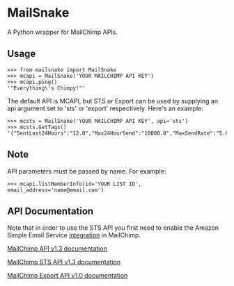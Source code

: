 MailSnake
=========

A Python wrapper for MailChimp APIs.

Usage
-----

	>>> from mailsnake import MailSnake
	>>> mcapi = MailSnake('YOUR MAILCHIMP API KEY')
	>>> mcapi.ping()
	'"Everything\'s Chimpy!"'

The default API is MCAPI, but STS or Export can be used by supplying an api argument set to 'sts' or 'export' respectively. Here's an example:

	>>> mcsts = MailSnake('YOUR MAILCHIMP API KEY', api='sts')
	>>> mcsts.GetTags()
    '{"SentLast24Hours":"12.0","Max24HourSend":"10000.0","MaxSendRate":"5.0"}'

Note
----

API parameters must be passed by name. For example:

	>>> mcapi.listMemberInfo(id='YOUR LIST ID', email_address='name@email.com')

API Documentation
-----------------

Note that in order to use the STS API you first need to enable the Amazon Simple Email Service [integration](https://us4.admin.mailchimp.com/account/integrations/ "MailChimp Integrations") in MailChimp.

[MailChimp API v1.3 documentation](http://apidocs.mailchimp.com/api/1.3/ "MCAPI v1.3")

[MailChimp STS API v1.3 documentation](http://apidocs.mailchimp.com/sts/1.0/ "STS API v1.0")

[MailChimp Export API v1.0 documentation](http://apidocs.mailchimp.com/export/1.0/ "Export API v1.0")

